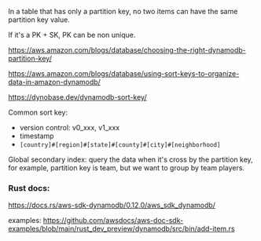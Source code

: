 In a table that has only a partition key, no two items can have the same partition key value.

If it's a PK + SK, PK can be non unique. 


https://aws.amazon.com/blogs/database/choosing-the-right-dynamodb-partition-key/

https://aws.amazon.com/blogs/database/using-sort-keys-to-organize-data-in-amazon-dynamodb/

https://dynobase.dev/dynamodb-sort-key/


Common sort key: 
- version control: v0_xxx, v1_xxx
- timestamp
- `[country]#[region]#[state]#[county]#[city]#[neighborhood]`


Global secondary index: query the data when it's cross by the partition key, for example, partition key is team, but we want to group by team players.


### Rust docs: 

https://docs.rs/aws-sdk-dynamodb/0.12.0/aws_sdk_dynamodb/

examples:
https://github.com/awsdocs/aws-doc-sdk-examples/blob/main/rust_dev_preview/dynamodb/src/bin/add-item.rs